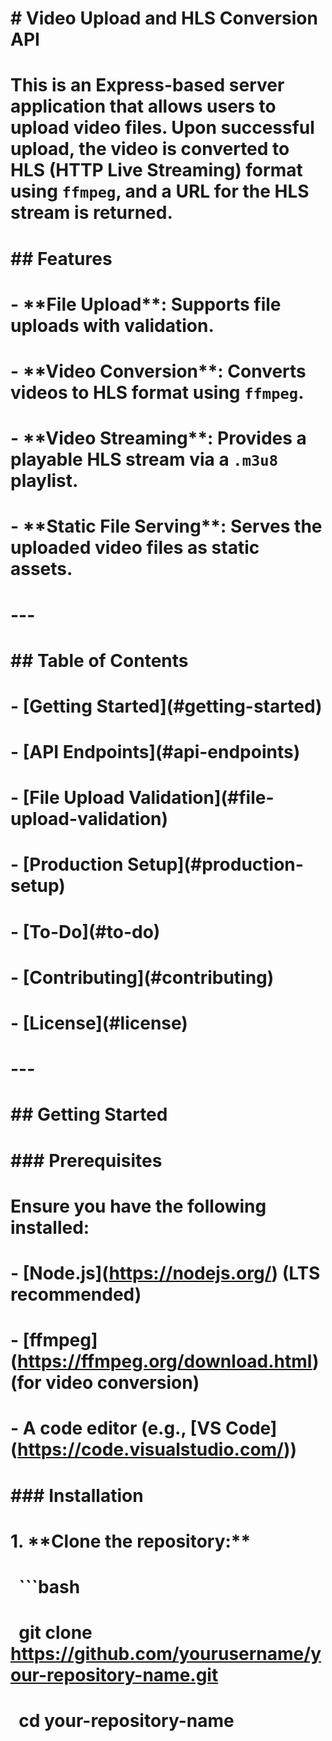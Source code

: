 # \# Video Upload and HLS Conversion API

# 

# This is an Express-based server application that allows users to upload video files. Upon successful upload, the video is converted to HLS (HTTP Live Streaming) format using `ffmpeg`, and a URL for the HLS stream is returned.

# 

# \## Features

# 

# \- \*\*File Upload\*\*: Supports file uploads with validation.

# \- \*\*Video Conversion\*\*: Converts videos to HLS format using `ffmpeg`.

# \- \*\*Video Streaming\*\*: Provides a playable HLS stream via a `.m3u8` playlist.

# \- \*\*Static File Serving\*\*: Serves the uploaded video files as static assets.

# 

# ---

# 

# \## Table of Contents

# 

# \- \[Getting Started](#getting-started)

# \- \[API Endpoints](#api-endpoints)

# \- \[File Upload Validation](#file-upload-validation)

# \- \[Production Setup](#production-setup)

# \- \[To-Do](#to-do)

# \- \[Contributing](#contributing)

# \- \[License](#license)

# 

# ---

# 

# \## Getting Started

# 

# \### Prerequisites

# 

# Ensure you have the following installed:

# 

# \- \[Node.js](https://nodejs.org/) (LTS recommended)

# \- \[ffmpeg](https://ffmpeg.org/download.html) (for video conversion)

# \- A code editor (e.g., \[VS Code](https://code.visualstudio.com/))

# 

# \### Installation

# 

# 1\. \*\*Clone the repository:\*\*

# &nbsp;  ```bash

# &nbsp;  git clone https://github.com/yourusername/your-repository-name.git

# &nbsp;  cd your-repository-name

# 


